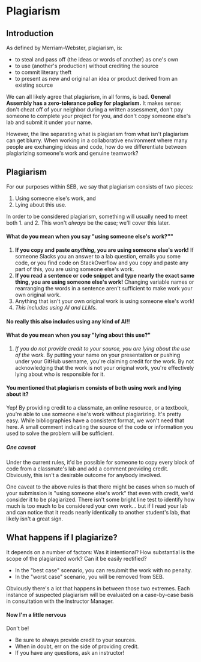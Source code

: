 # Plagiarism

## Introduction

As defined by Merriam-Webster, plagiarism, is:

* to steal and pass off (the ideas or words of another) as one's own
* to use (another's production) without crediting the source
* to commit literary theft
* to present as new and original an idea or product derived from an existing source

We can all likely agree that plagiarism, in all forms, is bad. **General Assembly has a zero-tolerance policy for plagiarism.** It makes sense: don't cheat off of your neighbor during a written assessment, don't pay someone to complete your project for you, and don't copy someone else's lab and submit it under your name.

However, the line separating what is plagiarism from what isn't plagiarism can get blurry. When working in a collaborative environment where many people are exchanging ideas and code, how do we differentiate between plagiarizing someone's work and genuine teamwork?

## Plagiarism

For our purposes within SEB, we say that plagiarism consists of two pieces:

1. Using someone else's work, and
2. Lying about this use.

In order to be considered plagiarism, something will usually need to meet both 1. and 2. This won't *always* be the case; we'll cover this later.

#### What do you mean when you say "using someone else's work?""

1. **If you copy and paste *anything*, you are using someone else's work!** If someone Slacks you an answer to a lab question, emails you some code, or you find code on StackOverflow and you copy and paste any part of this, you are using someone else's work.
2. **If you read a sentence or code snippet and type nearly the exact same thing, you are using someone else's work!** Changing variable names or rearranging the words in a sentence aren't sufficient to make work your own original work.
3. Anything that isn't your own original work is using someone else's work!
4. *This includes using AI and LLMs.*

#### No really this also includes using any kind of AI!!

#### What do you mean when you say "lying about this use?"

1. *If you do not provide credit to your source, you are lying about the use of the work.* By putting your name on your presentation or pushing under your GitHub username, you're claiming credit for the work. By not acknowledging that the work is not your original work, you're effectively lying about who is responsible for it.

#### You mentioned that plagiarism consists of both using work and lying about it?

Yep! By providing credit to a classmate, an online resource, or a textbook, you're able to use someone else's work without plagiarizing. It's pretty easy. While bibliographies have a consistent format, we won't need that here. A small comment indicating the source of the code or information you used to solve the problem will be sufficient.

##### One caveat

Under the current rules, it'd be possible for someone to copy every block of code from a classmate's lab and add a comment providing credit. Obviously, this isn't a desirable outcome for anybody involved.

One caveat to the above rules is that there might be cases when so much of your submission is "using someone else's work" that even with credit, we'd consider it to be plagiarized. There isn't some bright line test to identify how much is too much to be considered your own work... but if I read your lab and can notice that it reads nearly identically to another student's lab, that likely isn't a great sign.

## What happens if I plagiarize?

It depends on a number of factors: Was it intentional? How substantial is the scope of the plagiarized work? Can it be easily rectified?

* In the "best case" scenario, you can resubmit the work with no penalty.
* In the "worst case" scenario, you will be removed from SEB.

Obviously there's a lot that happens in between those two extremes. Each instance of suspected plagiarism will be evaluated on a case-by-case basis in consultation with the Instructor Manager.

#### Now I'm a little nervous

Don't be!

* Be sure to always provide credit to your sources.
* When in doubt, err on the side of providing credit.
* If you have any questions, ask an instructor!
